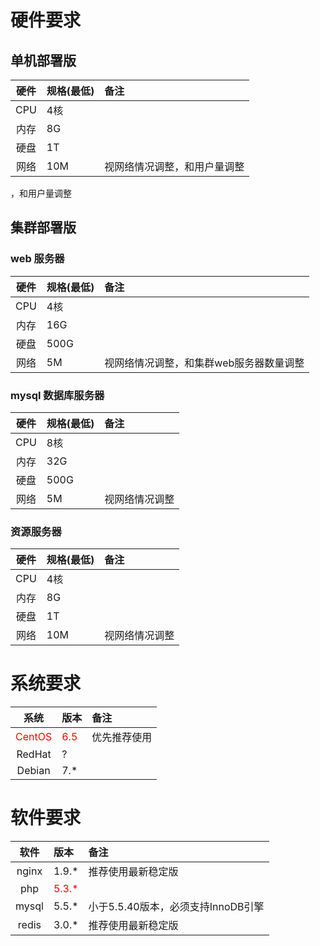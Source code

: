 # 硬件要求

## 单机部署版

|硬件 	 	|规格(最低)		|备注 			|
|:---------:|:--------------|:--------------|
|CPU		|4核				|				|
|内存		|8G				|				|
|硬盘		|1T				|				|
|网络		|10M			|视网络情况调整，和用户量调整	|
，和用户量调整

## 集群部署版

### web 服务器
|硬件 	 	|规格(最低)		|备注 			|
|:---------:|:--------------|:--------------|
|CPU		|4核				|				|
|内存		|16G			|				|
|硬盘		|500G			|				|
|网络		|5M				|视网络情况调整，和集群web服务器数量调整	|

### mysql 数据库服务器

|硬件 	 	|规格(最低)		|备注 			|
|:---------:|:--------------|:--------------|
|CPU		|8核				|				|
|内存		|32G			|				|
|硬盘		|500G			|				|
|网络		|5M				|视网络情况调整	|

### 资源服务器

|硬件 	 	|规格(最低)		|备注 			|
|:---------:|:--------------|:--------------|
|CPU		|4核				|				|
|内存		|8G				|				|
|硬盘		|1T				|				|
|网络		|10M			|视网络情况调整	|


# 系统要求

|系统 		|版本			|备注			|
|:---------:|:--------------|:--------------|
|<font color=red>CentOS</font>		|<font color=red>6.5</font> 			|优先推荐使用				|
|RedHat		|?				|				|
|Debian		|7.*			|				|

# 软件要求

|软件 		|版本			|备注			|
|:---------:|:--------------|:--------------|
|nginx		|1.9.*			|推荐使用最新稳定版				|
|php 		|<font color=red>5.3.*</font>			|				|
|mysql		|5.5.*			|小于5.5.40版本，必须支持InnoDB引擎		|
|redis		|3.0.*				|推荐使用最新稳定版				|